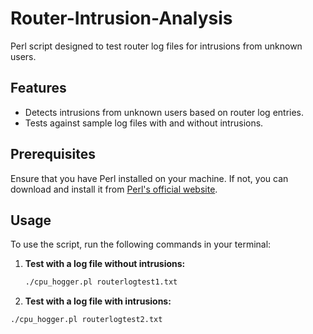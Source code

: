 # Router-Intrusion-Analysis

Perl script designed to test router log files for intrusions from unknown users.

## Features

- Detects intrusions from unknown users based on router log entries.
- Tests against sample log files with and without intrusions.

## Prerequisites

Ensure that you have Perl installed on your machine. If not, you can download and install it from [Perl's official website](https://www.perl.org/get.html).

## Usage

To use the script, run the following commands in your terminal:

1. **Test with a log file without intrusions:**

   ```bash
   ./cpu_hogger.pl routerlogtest1.txt

2. **Test with a log file with intrusions:**

  ```bash
  ./cpu_hogger.pl routerlogtest2.txt
